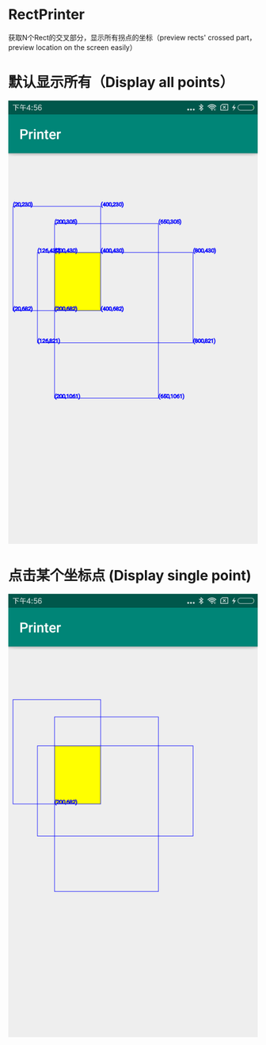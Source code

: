 # RectPrinter
获取N个Rect的交叉部分，显示所有拐点的坐标（preview rects' crossed part，preview location on the screen easily）

# 默认显示所有（Display all points）
![](/pic/2.png)
# 点击某个坐标点 (Display single point)
![](/pic/1.png)
